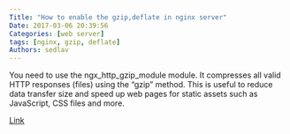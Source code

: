 ```yaml
---
Title: "How to enable the gzip,deflate in nginx server"
Date: 2017-03-06 20:39:56
Categories: [web server]
tags: [nginx, gzip, deflate]
Authors: sedlav
---
```


You need to use the ngx_http_gzip_module module. It compresses all valid HTTP responses (files) using the “gzip” method. This is useful to reduce data transfer size and speed up web pages for static assets such as JavaScript, CSS files and more.

[Link](https://www.cyberciti.biz/faq/how-to-enable-the-gzipdeflate-in-nginx-server-on-linux-or-unix-system/)
